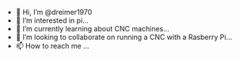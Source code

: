 - 👋 Hi, I’m @dreimer1970
- 👀 I’m interested in pi...
- 🌱 I’m currently learning about CNC machines...
- 💞️ I’m looking to collaborate on running a CNC with a Rasberry Pi...
- 📫 How to reach me ...

<!---
dreimer1970/dreimer1970 is a ✨ special ✨ repository because its `README.md` (this file) appears on your GitHub profile.
You can click the Preview link to take a look at your changes.
--->
